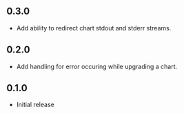 ## 0.3.0
* Add ability to redirect chart stdout and stderr streams.


## 0.2.0
* Add handling for error occuring while upgrading a chart.

## 0.1.0
* Initial release
